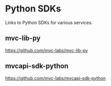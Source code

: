 # Python SDKs

Links to Python SDKs for various services.

## mvc-lib-py
https://github.com/mvc-labs/mvc-lib-py

## mvcapi-sdk-python
https://github.com/mvc-labs/mvcapi-sdk-python


